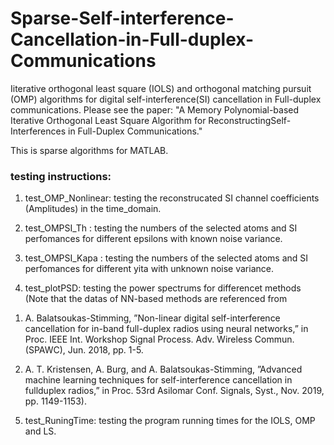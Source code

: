 # Sparse-Self-interference-Cancellation-in-Full-duplex-Communications
Iiterative orthogonal least square (IOLS) and orthogonal matching pursuit (OMP) algorithms for digital self-interference(SI) cancellation in Full-duplex communications. 
Please see the paper: "A Memory Polynomial-based Iterative Orthogonal Least Square Algorithm for ReconstructingSelf-Interferences in Full-Duplex Communications."

This is sparse  algorithms for MATLAB. 


### testing instructions:

1. test_OMP_Nonlinear: testing the reconstrucated SI channel coefficients (Amplitudes) in the time_domain.

2. test_OMPSI_Th :  testing the numbers of the selected atoms and SI perfomances for different epsilons with known noise variance.

3. test_OMPSI_Kapa :  testing the numbers of the selected atoms and SI perfomances for different yita with unknown noise variance.

4. test_plotPSD: testing the power spectrums for differencet methods (Note that the datas of NN-based  methods are referenced from 

 1)  A. Balatsoukas-Stimming, ”Non-linear digital self-interference cancellation for in-band full-duplex radios using neural networks,” in Proc. IEEE Int. Workshop Signal Process. Adv. Wireless Commun. (SPAWC), Jun. 2018, pp. 1-5. 

 2)  A. T. Kristensen, A. Burg, and A. Balatsoukas-Stimming, ”Advanced machine learning techniques for self-interference cancellation in fullduplex radios,” in Proc. 53rd Asilomar Conf. Signals, Syst., Nov. 2019, pp. 1149-1153).

5.  test_RuningTime: testing the program running times for the IOLS, OMP and LS.
